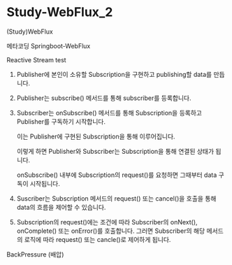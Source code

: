 # Study-WebFlux_2
(Study)WebFlux

메타코딩 Springboot-WebFlux

Reactive Stream test

1. Publisher에 본인이 소유할 Subscription을 구현하고 publishing할 data를 만듭니다.  


2. Publisher는 subscribe() 메서드를 통해 subscriber를 등록합니다.  

3. Subscriber는 onSubscribe() 메서드를 통해 Subscription을 등록하고 Publisher를 구독하기 시작합니다. 
  
    이는 Publisher에 구현된 Subscription을 통해 이루어집니다. 
  
    이렇게 하면 Publisher와 Subscriber는 Subscription을 통해 연결된 상태가 됩니다. 
    
    onSubscribe() 내부에 Subscription의 request()를 요청하면 그때부터 data 구독이 시작됩니다.  


5. Suscriber는 Subscription 메서드의 request() 또는 cancel()을 호출을 통해 data의 흐름을 제어할 수 있습니다.  


6. Subscription의 request()에는 조건에 따라 Subscriber의 onNext(), onComplete() 또는 onError()를 호출합니다.   그러면 Subscriber의 해당 메서드의 로직에 따라 request() 또는 cancle()로 제어하게 됩니다.


BackPressure (배압)
